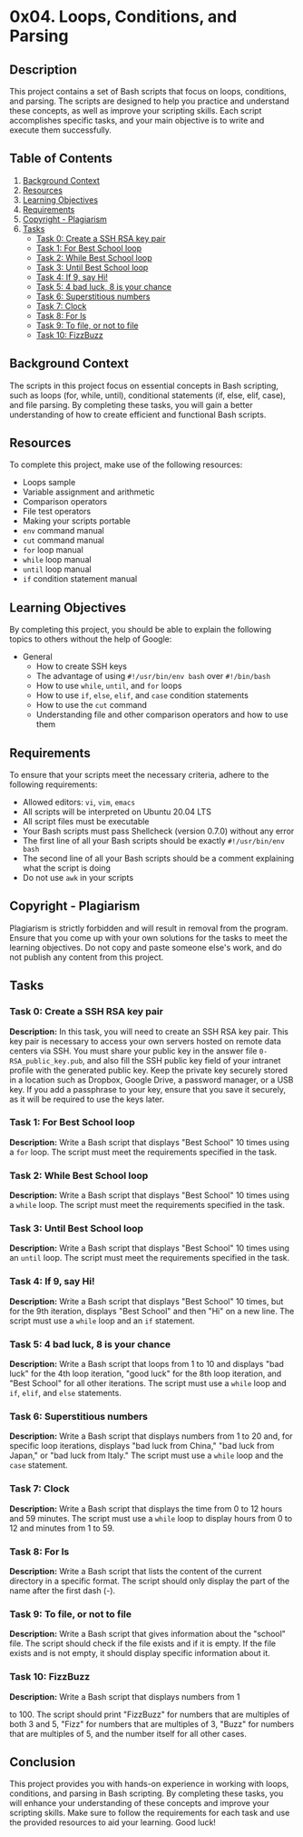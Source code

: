 # 0x04. Loops, Conditions, and Parsing

## Description

This project contains a set of Bash scripts that focus on loops, conditions, and parsing. The scripts are designed to help you practice and understand these concepts, as well as improve your scripting skills. Each script accomplishes specific tasks, and your main objective is to write and execute them successfully.

## Table of Contents

1. [Background Context](#background-context)
2. [Resources](#resources)
3. [Learning Objectives](#learning-objectives)
4. [Requirements](#requirements)
5. [Copyright - Plagiarism](#copyright-plagiarism)
6. [Tasks](#tasks)
    - [Task 0: Create a SSH RSA key pair](#task-0-create-a-ssh-rsa-key-pair)
    - [Task 1: For Best School loop](#task-1-for-best-school-loop)
    - [Task 2: While Best School loop](#task-2-while-best-school-loop)
    - [Task 3: Until Best School loop](#task-3-until-best-school-loop)
    - [Task 4: If 9, say Hi!](#task-4-if-9-say-hi)
    - [Task 5: 4 bad luck, 8 is your chance](#task-5-4-bad-luck-8-is-your-chance)
    - [Task 6: Superstitious numbers](#task-6-superstitious-numbers)
    - [Task 7: Clock](#task-7-clock)
    - [Task 8: For ls](#task-8-for-ls)
    - [Task 9: To file, or not to file](#task-9-to-file-or-not-to-file)
    - [Task 10: FizzBuzz](#task-10-fizzbuzz)

## Background Context

The scripts in this project focus on essential concepts in Bash scripting, such as loops (for, while, until), conditional statements (if, else, elif, case), and file parsing. By completing these tasks, you will gain a better understanding of how to create efficient and functional Bash scripts.

## Resources

To complete this project, make use of the following resources:

- Loops sample
- Variable assignment and arithmetic
- Comparison operators
- File test operators
- Making your scripts portable
- `env` command manual
- `cut` command manual
- `for` loop manual
- `while` loop manual
- `until` loop manual
- `if` condition statement manual

## Learning Objectives

By completing this project, you should be able to explain the following topics to others without the help of Google:

- General
  - How to create SSH keys
  - The advantage of using `#!/usr/bin/env bash` over `#!/bin/bash`
  - How to use `while`, `until`, and `for` loops
  - How to use `if`, `else`, `elif`, and `case` condition statements
  - How to use the `cut` command
  - Understanding file and other comparison operators and how to use them

## Requirements

To ensure that your scripts meet the necessary criteria, adhere to the following requirements:

- Allowed editors: `vi`, `vim`, `emacs`
- All scripts will be interpreted on Ubuntu 20.04 LTS
- All script files must be executable
- Your Bash scripts must pass Shellcheck (version 0.7.0) without any error
- The first line of all your Bash scripts should be exactly `#!/usr/bin/env bash`
- The second line of all your Bash scripts should be a comment explaining what the script is doing
- Do not use `awk` in your scripts

## Copyright - Plagiarism

Plagiarism is strictly forbidden and will result in removal from the program. Ensure that you come up with your own solutions for the tasks to meet the learning objectives. Do not copy and paste someone else's work, and do not publish any content from this project.

## Tasks

### Task 0: Create a SSH RSA key pair

**Description:** In this task, you will need to create an SSH RSA key pair. This key pair is necessary to access your own servers hosted on remote data centers via SSH. You must share your public key in the answer file `0-RSA_public_key.pub`, and also fill the SSH public key field of your intranet profile with the generated public key. Keep the private key securely stored in a location such as Dropbox, Google Drive, a password manager, or a USB key. If you add a passphrase to your key, ensure that you save it securely, as it will be required to use the keys later.

### Task 1: For Best School loop

**Description:** Write a Bash script that displays "Best School" 10 times using a `for` loop. The script must meet the requirements specified in the task.

### Task 2: While Best School loop

**Description:** Write a Bash script that displays "Best School" 10 times using a `while` loop. The script must meet the requirements specified in the task.

### Task 3: Until Best School loop

**Description:** Write a Bash script that displays "Best School" 10 times using an `until` loop. The script must meet the requirements specified in the task.

### Task 4: If 9, say Hi!

**Description:** Write a Bash script that displays "Best School" 10 times, but for the 9th iteration, displays "Best School" and then "Hi" on a new line. The script must use a `while` loop and an `if` statement.

### Task 5: 4 bad luck, 8 is your chance

**Description:** Write a Bash script that loops from 1 to 10 and displays "bad luck" for the 4th loop iteration, "good luck" for the 8th loop iteration, and "Best School" for all other iterations. The script must use a `while` loop and `if`, `elif`, and `else` statements.

### Task 6: Superstitious numbers

**Description:** Write a Bash script that displays numbers from 1 to 20 and, for specific loop iterations, displays "bad luck from China," "bad luck from Japan," or "bad luck from Italy." The script must use a `while` loop and the `case` statement.

### Task 7: Clock

**Description:** Write a Bash script that displays the time from 0 to 12 hours and 59 minutes. The script must use a `while` loop to display hours from 0 to 12 and minutes from 1 to 59.

### Task 8: For ls

**Description:** Write a Bash script that lists the content of the current directory in a specific format. The script should only display the part of the name after the first dash (-).

### Task 9: To file, or not to file

**Description:** Write a Bash script that gives information about the "school" file. The script should check if the file exists and if it is empty. If the file exists and is not empty, it should display specific information about it.

### Task 10: FizzBuzz

**Description:** Write a Bash script that displays numbers from 1

 to 100. The script should print "FizzBuzz" for numbers that are multiples of both 3 and 5, "Fizz" for numbers that are multiples of 3, "Buzz" for numbers that are multiples of 5, and the number itself for all other cases.

## Conclusion

This project provides you with hands-on experience in working with loops, conditions, and parsing in Bash scripting. By completing these tasks, you will enhance your understanding of these concepts and improve your scripting skills. Make sure to follow the requirements for each task and use the provided resources to aid your learning. Good luck!